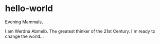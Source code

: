 # hello-world

Evening Mammals,

I am Werdna Abmeib. The greatest thinker of the 21st Century.
I'm ready to change the world...
